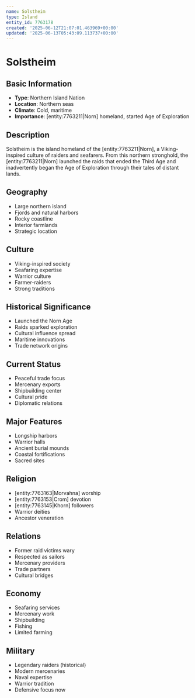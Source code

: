 ```yaml
---
name: Solstheim
type: Island
entity_id: 7763178
created: '2025-06-12T21:07:01.463969+00:00'
updated: '2025-06-13T05:43:09.113737+00:00'
---
```


# Solstheim

## Basic Information
- **Type**: Northern Island Nation
- **Location**: Northern seas
- **Climate**: Cold, maritime
- **Importance**: [entity:7763211|Norn] homeland, started Age of Exploration

## Description
Solstheim is the island homeland of the [entity:7763211|Norn], a Viking-inspired culture of raiders and seafarers. From this northern stronghold, the [entity:7763211|Norn] launched the raids that ended the Third Age and inadvertently began the Age of Exploration through their tales of distant lands.

## Geography
- Large northern island
- Fjords and natural harbors
- Rocky coastline
- Interior farmlands
- Strategic location

## Culture
- Viking-inspired society
- Seafaring expertise
- Warrior culture
- Farmer-raiders
- Strong traditions

## Historical Significance
- Launched the Norn Age
- Raids sparked exploration
- Cultural influence spread
- Maritime innovations
- Trade network origins

## Current Status
- Peaceful trade focus
- Mercenary exports
- Shipbuilding center
- Cultural pride
- Diplomatic relations

## Major Features
- Longship harbors
- Warrior halls
- Ancient burial mounds
- Coastal fortifications
- Sacred sites

## Religion
- [entity:7763163|Morvahna] worship
- [entity:7763153|Crom] devotion
- [entity:7763145|Khorn] followers
- Warrior deities
- Ancestor veneration

## Relations
- Former raid victims wary
- Respected as sailors
- Mercenary providers
- Trade partners
- Cultural bridges

## Economy
- Seafaring services
- Mercenary work
- Shipbuilding
- Fishing
- Limited farming

## Military
- Legendary raiders (historical)
- Modern mercenaries
- Naval expertise
- Warrior tradition
- Defensive focus now